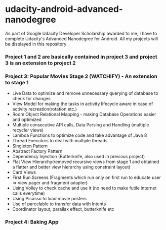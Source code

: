 # udacity-android-advanced-nanodegree
As part of Google Udacity Developer Scholarship awarded to me, I have to complete Udacity's Advanced Nanodegree for Android. All my projects will be displayed in this repository

### Project 1 and 2 are basically contained in project 3 and project 3 is an extension to project 2

### Project 3: Popular Movies Stage 2 (WATCHIFY) - An extension to stage 1
* Live Data to optimize and remove unnecessary querying of database to check for changes
* View Model for making the tasks in activity lifecycle aware in case of activity recreation(rotation etc.)
* Room Object Relational Mapping - making Database Operations easier and optimized
* Multiple consecutive API calls, Data Parsing and Handling (multiple recycler views)
* Lambda Functions to optimize code and take advantage of Java 8
* Thread Executors to deal with multiple threads
* Singleton Pattern
* Abstract Factory Pattern
* Dependency Injection (Butterknife, also used in previous project)
* Flat View Hierarchy(removed recursive views from stage 1 and obtained a flatter and better view hierarchy using constraint layout)
* Card Views
* First Run Screens (Fragments which run only on first run to educate user => view pager and fragment adapter)
* Using Volley to check cache and use it (no need to make futile internet calls everytime)
* Using Picasso to load movie posters
* Use of parcelable to transfer data with Intents
* Coordinator layout, parallax effect, butterknife etc

### Project 4: Baking App
